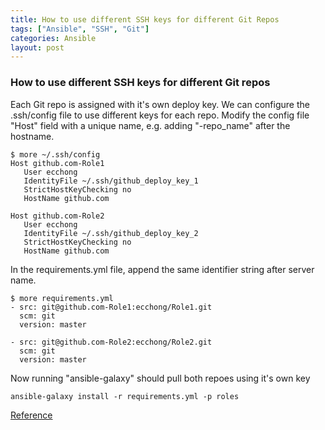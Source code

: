 ```yaml
---
title: How to use different SSH keys for different Git Repos
tags: ["Ansible", "SSH", "Git"]
categories: Ansible
layout: post
---
```

### How to use different SSH keys for different Git repos

Each Git repo is assigned with it's own deploy key.  We can configure the .ssh/config file to use different keys for each repo.  Modify the config file "Host" field with a unique name, e.g. adding "-repo_name" after the hostname.

```shell
$ more ~/.ssh/config
Host github.com-Role1
   User ecchong
   IdentityFile ~/.ssh/github_deploy_key_1
   StrictHostKeyChecking no
   HostName github.com

Host github.com-Role2
   User ecchong
   IdentityFile ~/.ssh/github_deploy_key_2
   StrictHostKeyChecking no
   HostName github.com
```

In the requirements.yml file, append the same identifier string after server name.

```shell
$ more requirements.yml
- src: git@github.com-Role1:ecchong/Role1.git
  scm: git
  version: master

- src: git@github.com-Role2:ecchong/Role2.git
  scm: git
  version: master
```
Now running "ansible-galaxy" should pull both repoes using it's own key
```shell
ansible-galaxy install -r requirements.yml -p roles
```
[Reference](https://medium.com/@xiaolishen/use-multiple-ssh-keys-for-different-github-accounts-on-the-same-computer-7d7103ca8693)
